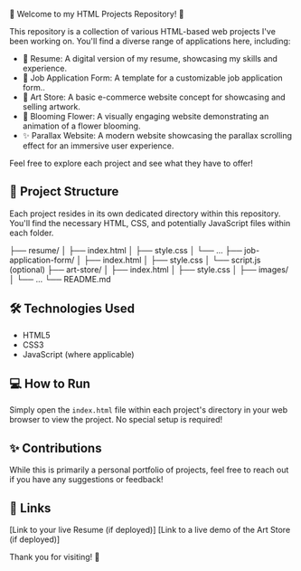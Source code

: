 👋 Welcome to my HTML Projects Repository! 🚀

This repository is a collection of various HTML-based web projects I've been working on. You'll find a diverse range of applications here, including:

* 📄 Resume: A digital version of my resume, showcasing my skills and experience.
* 📝 Job Application Form: A template for a customizable job application form..
* 🎨 Art Store: A basic e-commerce website concept for showcasing and selling artwork.
* 🌷 Blooming Flower: A visually engaging website demonstrating an animation of a flower blooming.
* ✨ Parallax Website: A modern website showcasing the parallax scrolling effect for an immersive user experience.
 


Feel free to explore each project and see what they have to offer! 

## 📂 Project Structure

Each project resides in its own dedicated directory within this repository. You'll find the necessary HTML, CSS, and potentially JavaScript files within each folder.

├── resume/
│   ├── index.html
│   ├── style.css
│   └── ...
├── job-application-form/
│   ├── index.html
│   ├── style.css
│   └── script.js (optional)
├── art-store/
│   ├── index.html
│   ├── style.css
│   ├── images/
│   └── ...
└── README.md


## 🛠️ Technologies Used

* HTML5
* CSS3
* JavaScript (where applicable)

## 💻 How to Run

Simply open the `index.html` file within each project's directory in your web browser to view the project. No special setup is required!

## ✨ Contributions

While this is primarily a personal portfolio of projects, feel free to reach out if you have any suggestions or feedback! 

## 🔗 Links

[Link to your live Resume (if deployed)]
[Link to a live demo of the Art Store (if deployed)]

Thank you for visiting! 🎉
